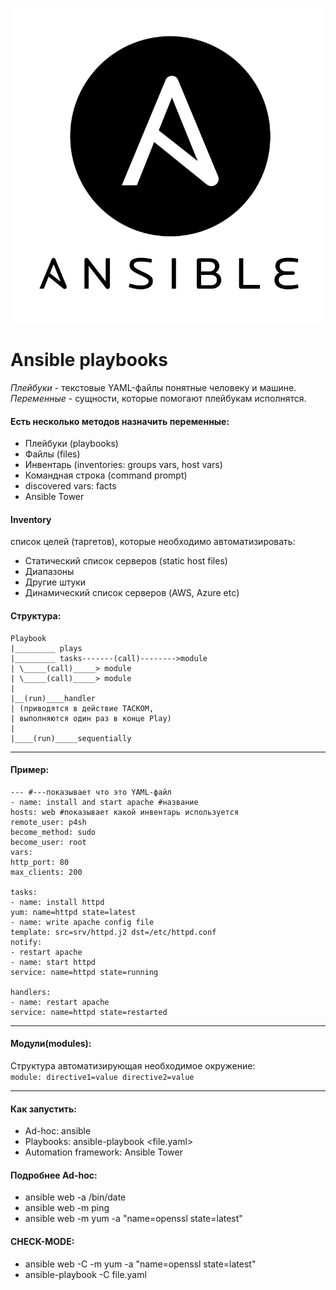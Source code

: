 ![Ansbile](../../img/ansible.png)
# Ansible playbooks

*Плейбуки* - текстовые YAML-файлы понятные человеку и машине.  
*Переменные* - сущности, которые помогают плейбукам исполнятся.  

#### Есть несколько методов назначить переменные:
- Плейбуки (playbooks)
- Файлы (files)
- Инвентарь (inventories: groups vars, host vars)
- Командная строка (command prompt)
- discovered vars: facts
- Ansible Tower

#### Inventory  
список целей (таргетов), которые необходимо автоматизировать:
- Статический список серверов (static host files)
- Диапазоны
- Другие штуки
- Динамический список серверов (AWS, Azure etc)

#### Структура:
```
Playbook
|_________ plays
|_________ tasks-------(call)-------->module
| \_____(call)_____> module
| \_____(call)_____> module
|
|__(run)____handler
| (приводятся в действие ТАСКОМ,
| выполняются один раз в конце Play)
|
|____(run)_____sequentially
```
***************************************************************************
#### Пример:
```
--- #---показывает что это YAML-файл
- name: install and start apache #название
hosts: web #показывает какой инвентарь используется
remote_user: p4sh
become_method: sudo
become_user: root
vars:
http_port: 80
max_clients: 200

tasks:
- name: install httpd
yum: name=httpd state=latest
- name: write apache config file
template: src=srv/httpd.j2 dst=/etc/httpd.conf
notify:
- restart apache
- name: start httpd
service: name=httpd state=running

handlers:
- name: restart apache
service: name=httpd state=restarted
```
***************************************************************************

#### Модули(modules):
Структура автоматизирующая необходимое окружение:  
```module: directive1=value directive2=value```

********************************************************************

#### Как запустить:  
 * Ad-hoc: ansible <inventory> <options>
 * Playbooks: ansible-playbook <file.yaml>
 * Automation framework: Ansible Tower


#### Подробнее Ad-hoc:
 * ansible web -a /bin/date
 * ansible web -m ping
 * ansible web -m yum -a "name=openssl state=latest"

#### CHECK-MODE:
 * ansible web -C -m yum -a "name=openssl state=latest"
 * ansible-playbook -C file.yaml
